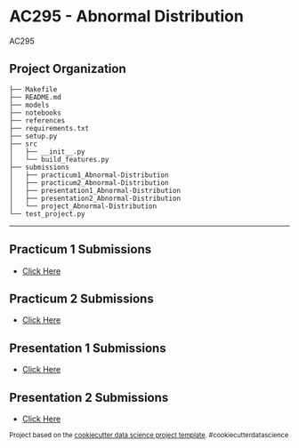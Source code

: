 AC295 - Abnormal Distribution
==============================

AC295

Project Organization
------------
    
    ├── Makefile
    ├── README.md
    ├── models
    ├── notebooks
    ├── references
    ├── requirements.txt
    ├── setup.py
    ├── src
    │   ├── __init__.py
    │   └── build_features.py
    ├── submissions
    │   ├── practicum1_Abnormal-Distribution
    │   ├── practicum2_Abnormal-Distribution
    │   ├── presentation1_Abnormal-Distribution
    │   ├── presentation2_Abnormal-Distribution
    │   └── project_Abnormal-Distribution
    └── test_project.py

--------


## Practicum 1 Submissions
* [Click Here](submissions/practicum1_Abnormal-Distribution/README.md)

## Practicum 2 Submissions
* [Click Here](submissions/practicum2_Abnormal-Distribution/README.md)

## Presentation 1 Submissions
* [Click Here](submissions/presentation1_Abnormal-Distribution/README.md)

## Presentation 2 Submissions
* [Click Here](submissions/presentation2_Abnormal-Distribution/README.md)
<p><small>Project based on the <a target="_blank" href="https://drivendata.github.io/cookiecutter-data-science/">cookiecutter data science project template</a>. #cookiecutterdatascience</small></p>

